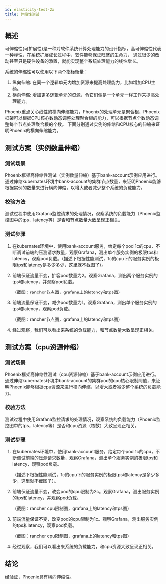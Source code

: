 ```yaml
---
id: elasticity-test-2x
title: 伸缩性测试
---
```


## 概述

可伸缩性(可扩展性)是一种对软件系统计算处理能力的设计指标，高可伸缩性代表一种弹性，在系统扩展成长过程中，软件能够保证旺盛的生命力，
通过很少的改动甚至只是硬件设备的添置，就能实现整个系统处理能力的线性增长。

系统的伸缩性可以使用以下两个指标衡量：

1. 纵向伸缩: 在同一个逻辑单元内增加资源来提高处理能力，比如增加CPU主频。
2. 横向伸缩: 增加更多逻辑单元的资源，令它们像是一个单元一样工作来提高处理能力。

Phoenix重点关心线性的横向伸缩能力，Phoenix的处理单元是聚合根，Phoenix框架可以根据CPU核心数动态调整处理聚合根的能力，可以根据节点个数动态调整每个节点处理聚合根的个数。
下面分别通过实例的伸缩和CPU核心的伸缩来证明Phoenix的横向伸缩能力。


## 测试方案（实例数量伸缩）

### 测试场景

Phoenix框架高伸缩性测试（实例数量伸缩）基于bank-account示例应用进行。通过伸缩kubernates环境中bank-account的集群节点数量，来证明Phoenix能够根据实例的数量来进行横向伸缩，以增大或者减少整个系统的负载能力。

### 校验方法

测试过程中使用Grafana监控请求的处理情况，观察系统的负载能力（Phoenix监控图中的tps，latency等）是否和节点数量大致呈现正相关。

### 测试步骤

1. 在kubernates环境中，使用bank-account服务，给定每个pod 1c的cpu，不断调试前端的压测请求数量，观察Grafana，测出单个服务实例的极限tps和latency，观察pod负载。（描述下根据性能测试，1c的cpu下的服务实例的极限tps和latency是多少多少，这里就不截图了）。

2. 前端保证流量不变，扩容pod数量为2。观察Grafana，测出两个服务实例的tps和latency，并观察pod负载。

   （截图：rancher节点图，grafana上的latency和tps图）

3. 前端流量保证不变，减少pod数量为1。观察Grafana，测出单个服务实例的tps和latency，观察pod负载。

   （截图：rancher节点图，grafana上的latency和tps图）

4. 经过观察，我们可以看出来系统的负载能力，和节点数量大致呈现正相关。

## 测试方案（cpu资源伸缩）

### 测试场景

Phoenix框架高伸缩性测试（cpu资源伸缩）基于bank-account示例应用进行。通过伸缩kubernates环境中bank-account的集群pod的cpu核心限制阈值，来证明Phoenix能够根据cpu资源来进行横向伸缩，以增大或者减少整个系统的负载能力。

### 校验方法

测试过程中使用Grafana监控请求的处理情况，观察系统的负载能力（Phoenix监控图中的tps，latency等）是否和cpu资源（核数）大致呈现正相关。

### 测试步骤

1. 在kubernates环境中，使用bank-account服务，给定每个pod 1c的cpu，不断调试前端的压测请求数量，观察Grafana，测出单个服务实例的极限tps和latency，观察pod负载。

   （描述下根据性能测试，1c的cpu下的服务实例的极限tps和latency是多少多少，这里就不截图了）。

2. 前端保证流量不变，改变pod的cpu限制为2c。观察Grafana，测出服务实例的tps和latency，并观察pod负载。

   （截图：rancher cpu限制图，grafana上的latency和tps图）

3. 前端流量保证不变，改变pod的cpu限制为1c。观察Grafana，测出服务实例的tps和latency，观察pod负载。

   （截图：rancher cpu限制图，grafana上的latency和tps图）

4. 经过观察，我们可以看出来系统的负载能力，和cpu资源大致呈现正相关。

## 结论

经验证，Phoenix具有横向伸缩性。